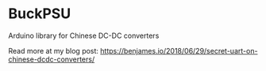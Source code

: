 # BuckPSU
Arduino library for Chinese DC-DC converters

Read more at my blog post: https://benjames.io/2018/06/29/secret-uart-on-chinese-dcdc-converters/
